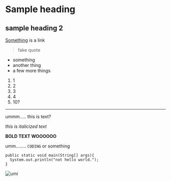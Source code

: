 # Sample heading
## sample heading 2

[Something](https://stocktocon.github.io/cse15l-lab-reports/something.html) is a link

> fake quote

* something
* another thing
* a few more things

1. 1
2. 2
3. 3
4. 4
5. 10?

---

ummm..... this is text?

_this is italicized text_

__BOLD TEXT WOOOOOO__


umm........ `CODING` or something

```
public static void main(String[] args){
  System.out.println("not hello world.");
}
```
![umi](https://camo.githubusercontent.com/10e49152a2bcf7d857705d811ad1a87cd30bf468b0f639aa515de5767c7ae09c/68747470733a2f2f7374617469632e77696b69612e6e6f636f6f6b69652e6e65742f6c6f76652d6c6976652f696d616765732f322f32362f3134355f5332457031302e706e672f7265766973696f6e2f6c61746573743f63623d3230313430363039313032353437)
